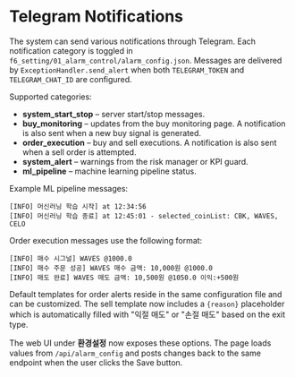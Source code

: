 # Telegram Notifications

The system can send various notifications through Telegram. Each notification
category is toggled in `f6_setting/01_alarm_control/alarm_config.json`.
Messages are delivered by `ExceptionHandler.send_alert` when both
`TELEGRAM_TOKEN` and `TELEGRAM_CHAT_ID` are configured.

Supported categories:

- **system_start_stop** – server start/stop messages.
- **buy_monitoring** – updates from the buy monitoring page.
  A notification is also sent when a new buy signal is generated.
- **order_execution** – buy and sell executions. A notification is also sent
  when a sell order is attempted.
- **system_alert** – warnings from the risk manager or KPI guard.
- **ml_pipeline** – machine learning pipeline status.

Example ML pipeline messages:

```
[INFO] 머신러닝 학습 시작] at 12:34:56
[INFO] 머신러닝 학습 종료] at 12:45:01 - selected_coinList: CBK, WAVES, CELO
```

Order execution messages use the following format:

```
[INFO] 매수 시그널] WAVES @1000.0
[INFO] 매수 주문 성공] WAVES 매수 금액: 10,000원 @1000.0
[INFO] 매도 완료] WAVES 매도 금액: 10,500원 @1050.0 이익:+500원
```

Default templates for order alerts reside in the same configuration file and can
be customized. The sell template now includes a `{reason}` placeholder which is
automatically filled with "익절 매도" or "손절 매도" based on the exit type.

The web UI under **환경설정** now exposes these options. The page loads values
from `/api/alarm_config` and posts changes back to the same endpoint when the
user clicks the Save button.
